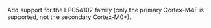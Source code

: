 Add support for the LPC54102 family (only the primary Cortex-M4F is supported, not the secondary Cortex-M0+).

